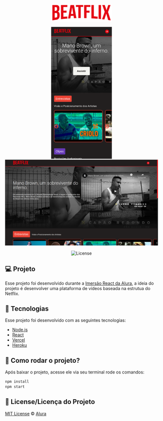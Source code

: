 
<p align="center">
  <img alt="Logo do projeto" width="200px" src="https://github.com/ManuelMolina02/beatflix/blob/master/src/assets/img/logo.png" />
</p>

<p align="center">
    <img alt="Tela inicial da aplicação mobile" width="200px" heigth="25%" src="https://github.com/ManuelMolina02/beatflix/blob/master/src/assets/img/phone1.png" />
  
  <img alt="Tela inicial da aplicação web" width="780px" heigth="440px" src="https://github.com/ManuelMolina02/beatflix/blob/master/src/assets/img/home01.png" />
</p>
<p align="center">
 <img alt="License" src="https://img.shields.io/static/v1?label=license&message=MIT&color=7159c1&labelColor=000000">
</p>

## 💻 Projeto

Esse projeto foi desenvolvido durante a [Imersão React da Alura](https://www.alura.com.br/imersao-react/), a ideia do projeto é desenvolver uma plataforma de vídeos baseada na estrutua do Netflix.

 ## 🚀 Tecnologias

Esse projeto foi desenvolvido com as seguintes tecnologias:

- [Node.js](https://nodejs.org/en/)
- [React](https://reactjs.org)
- [Vercel](https://vercel.com/)
- [Heroku](https://www.heroku.com/)



## 🤔 Como rodar o projeto?

Após baixar o projeto, acesse ele via seu terminal rode os comandos:

```sh
npm install
npm start
```


## :memo: License/Licença do Projeto
[MIT License](./LICENSE) © [Alura](http://alura.com.br/)





